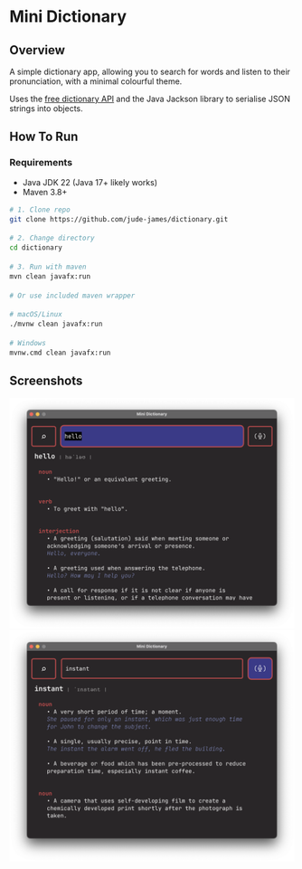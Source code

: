# Mini Dictionary

## Overview

A simple dictionary app, allowing you to search for words and listen to their pronunciation, with a minimal colourful theme.

Uses the [free dictionary API](https://github.com/meetDeveloper/freeDictionaryAPI) and the Java Jackson library to serialise JSON strings into objects.

## How To Run

### Requirements

- Java JDK 22 (Java 17+ likely works)
- Maven 3.8+

```bash
# 1. Clone repo
git clone https://github.com/jude-james/dictionary.git

# 2. Change directory
cd dictionary

# 3. Run with maven
mvn clean javafx:run

# Or use included maven wrapper

# macOS/Linux
./mvnw clean javafx:run

# Windows
mvnw.cmd clean javafx:run
```

## Screenshots

![](screenshot1.png)
![](screenshot2.png)
